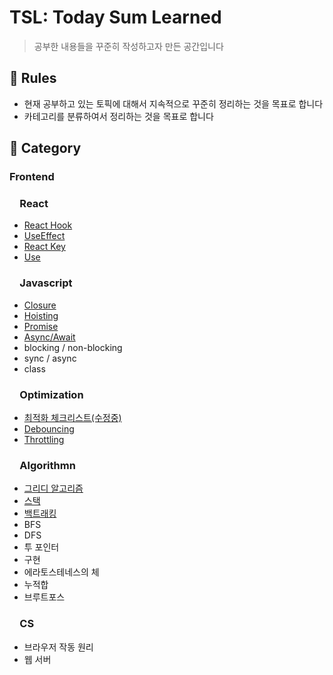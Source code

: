 # TSL: Today Sum Learned
> 공부한 내용들을 꾸준히 작성하고자 만든 공간입니다

## 📍 Rules
  - 현재 공부하고 있는 토픽에 대해서 지속적으로 꾸준히 정리하는 것을 목표로 합니다 </br>
  - 카테고리를 분류하여서 정리하는 것을 목표로 합니다

## 📍 Category
### Frontend
### &emsp;React
- [React Hook](https://github.com/intersoom/TSL/blob/main/Front-end/React/ReactHook.md)
- [UseEffect](https://github.com/intersoom/TSL/blob/main/Front-end/React/UseEffect.md)
- [React Key](https://github.com/intersoom/TSL/blob/main/Front-end/React/ReactKey.md)
- [Use](https://github.com/intersoom/TSL/blob/main/Front-end/React/Use.md)
### &emsp;Javascript
- [Closure](https://github.com/intersoom/TSL/blob/main/Front-end/Javascript/Closure.md)
- [Hoisting](https://github.com/intersoom/TSL/blob/main/Front-end/Javascript/Hoisting.md)
- [Promise](https://github.com/intersoom/TSL/blob/main/Front-end/Javascript/Promise.md)
- [Async/Await](https://github.com/intersoom/TSL/blob/main/Front-end/Javascript/AsyncAwait.md)
- blocking / non-blocking
- sync / async
- class
### &emsp;Optimization
- [최적화 체크리스트(수정중)](https://github.com/intersoom/TSL/blob/main/Front-end/Optimization/Optimiazation.md)
- [Debouncing](https://github.com/intersoom/TSL/blob/main/Front-end/Optimization/Debouncing.md)
- [Throttling](https://github.com/intersoom/TSL/blob/main/Front-end/Optimization/Throttling.md)

### &emsp;Algorithmn
- [그리디 알고리즘](https://github.com/intersoom/TSL/blob/main/Algorithm/Greedy.md)
- [스택](https://github.com/intersoom/TSL/blob/main/Algorithm/Stack.md)
- [백트래킹](https://github.com/intersoom/TSL/blob/main/Algorithm/BackTracking.md)
- BFS
- DFS
- 투 포인터
- 구현
- 에라토스테네스의 체
- 누적합
- 브루트포스

### &emsp;CS
- 브라우저 작동 원리
- 웹 서버
